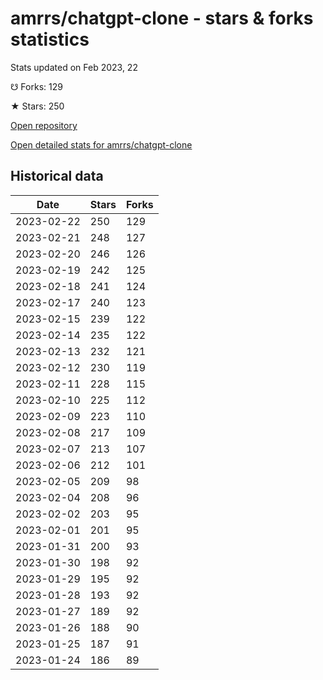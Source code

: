 # amrrs/chatgpt-clone - stars & forks statistics

Stats updated on Feb 2023, 22

☋ Forks: 129

★ Stars: 250

[Open repository](https://github.com/amrrs/chatgpt-clone)

[Open detailed stats for amrrs/chatgpt-clone](https://reviewgithub.com/rep/amrrs/chatgpt-clone)

## Historical data
| Date | Stars | Forks |
|------|-------|-------|
| 2023-02-22 | 250 | 129 | 
| 2023-02-21 | 248 | 127 | 
| 2023-02-20 | 246 | 126 | 
| 2023-02-19 | 242 | 125 | 
| 2023-02-18 | 241 | 124 | 
| 2023-02-17 | 240 | 123 | 
| 2023-02-15 | 239 | 122 | 
| 2023-02-14 | 235 | 122 | 
| 2023-02-13 | 232 | 121 | 
| 2023-02-12 | 230 | 119 | 
| 2023-02-11 | 228 | 115 | 
| 2023-02-10 | 225 | 112 | 
| 2023-02-09 | 223 | 110 | 
| 2023-02-08 | 217 | 109 | 
| 2023-02-07 | 213 | 107 | 
| 2023-02-06 | 212 | 101 | 
| 2023-02-05 | 209 | 98 | 
| 2023-02-04 | 208 | 96 | 
| 2023-02-02 | 203 | 95 | 
| 2023-02-01 | 201 | 95 | 
| 2023-01-31 | 200 | 93 | 
| 2023-01-30 | 198 | 92 | 
| 2023-01-29 | 195 | 92 | 
| 2023-01-28 | 193 | 92 | 
| 2023-01-27 | 189 | 92 | 
| 2023-01-26 | 188 | 90 | 
| 2023-01-25 | 187 | 91 | 
| 2023-01-24 | 186 | 89 | 


